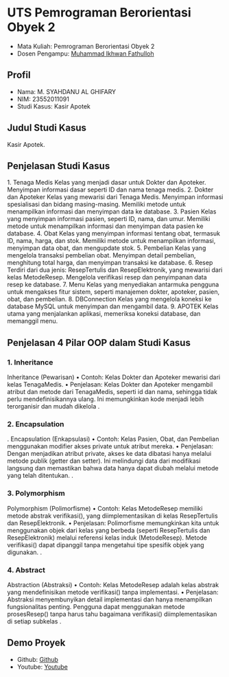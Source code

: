 # UTS Pemrograman Berorientasi Obyek 2
<ul>
  <li>Mata Kuliah: Pemrograman Berorientasi Obyek 2</li>
  <li>Dosen Pengampu: <a href="https://github.com/Muhammad-Ikhwan-Fathulloh">Muhammad Ikhwan Fathulloh</a></li>
</ul>

## Profil
<ul>
  <li>Nama: M. SYAHDANU AL GHIFARY</li>
  <li>NIM: 23552011091</li>
  <li>Studi Kasus: Kasir Apotek</li>
</ul>

## Judul Studi Kasus
<p>Kasir Apotek.</p>

## Penjelasan Studi Kasus
<p>1. Tenaga Medis
Kelas yang menjadi dasar untuk Dokter dan Apoteker. Menyimpan informasi dasar seperti ID dan nama tenaga medis.
2. Dokter dan Apoteker
Kelas yang mewarisi dari Tenaga Medis. Menyimpan informasi spesialisasi dan bidang masing-masing. Memiliki metode untuk menampilkan informasi dan menyimpan data ke database.
3. Pasien
Kelas yang menyimpan informasi pasien, seperti ID, nama, dan umur. Memiliki metode untuk menampilkan informasi dan menyimpan data pasien ke database.
4. Obat
Kelas yang menyimpan informasi tentang obat, termasuk ID, nama, harga, dan stok. Memiliki metode untuk menampilkan informasi, menyimpan data obat, dan mengupdate stok.
5. Pembelian
Kelas yang mengelola transaksi pembelian obat. Menyimpan detail pembelian, menghitung total harga, dan menyimpan transaksi ke database.
6. Resep
Terdiri dari dua jenis: ResepTertulis dan ResepElektronik, yang mewarisi dari kelas MetodeResep. Mengelola verifikasi resep dan penyimpanan data resep ke database.
7. Menu
Kelas yang menyediakan antarmuka pengguna untuk mengakses fitur sistem, seperti manajemen dokter, apoteker, pasien, obat, dan pembelian.
8. DBConnection
Kelas yang mengelola koneksi ke database MySQL untuk menyimpan dan mengambil data.
9. APOTEK
Kelas utama yang menjalankan aplikasi, memeriksa koneksi database, dan memanggil menu.</p>

## Penjelasan 4 Pilar OOP dalam Studi Kasus

### 1. Inheritance
<p>Inheritance (Pewarisan)
•	Contoh: Kelas Dokter dan Apoteker mewarisi dari kelas TenagaMedis.
•	Penjelasan: Kelas Dokter dan Apoteker mengambil atribut dan metode dari TenagaMedis, seperti id dan nama, sehingga tidak perlu mendefinisikannya ulang. Ini memungkinkan kode menjadi lebih terorganisir dan mudah dikelola
.</p>

### 2. Encapsulation
<p>. Encapsulation (Enkapsulasi)
•	Contoh: Kelas Pasien, Obat, dan Pembelian menggunakan modifier akses private untuk atribut mereka.
•	Penjelasan: Dengan menjadikan atribut private, akses ke data dibatasi hanya melalui metode publik (getter dan setter). Ini melindungi data dari modifikasi langsung dan memastikan bahwa data hanya dapat diubah melalui metode yang telah ditentukan.
.</p>

### 3. Polymorphism
<p>Polymorphism (Polimorfisme)
•	Contoh: Kelas MetodeResep memiliki metode abstrak verifikasi(), yang diimplementasikan di kelas ResepTertulis dan ResepElektronik.
•	Penjelasan: Polimorfisme memungkinkan kita untuk menggunakan objek dari kelas yang berbeda (seperti ResepTertulis dan ResepElektronik) melalui referensi kelas induk (MetodeResep). Metode verifikasi() dapat dipanggil tanpa mengetahui tipe spesifik objek yang digunakan.
.</p>

### 4. Abstract
<p>Abstraction (Abstraksi)
•	Contoh: Kelas MetodeResep adalah kelas abstrak yang mendefinisikan metode verifikasi() tanpa implementasi.
•	Penjelasan: Abstraksi menyembunyikan detail implementasi dan hanya menampilkan fungsionalitas penting. Pengguna dapat menggunakan metode prosesResep() tanpa harus tahu bagaimana verifikasi() diimplementasikan di setiap subkelas
.</p>

## Demo Proyek
<ul>
  <li>Github: <a href="">Github</a></li>
  <li>Youtube: <a href="https://youtu.be/KnGXdXDPDR4">Youtube</a></li>
</ul>
